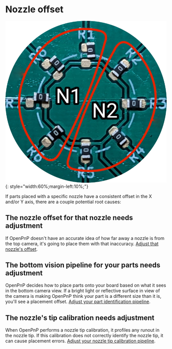 # Nozzle offset

![parts placed with a consistent global offset for only one nozzle](img/nozzle-offset.png){: style="width:60%;margin-left:10%;"}

If parts placed with a specific nozzle have a consistent offset in the X and/or Y axis, there are a couple potential root causes:

## The nozzle offset for that nozzle needs adjustment

If OpenPnP doesn't have an accurate idea of how far away a nozzle is from the top camera, it's going to place them with that inaccuracy. [Adjust that nozzle's offset](/openpnp/calibration/6-nozzle-offset).

## The bottom vision pipeline for your parts needs adjustment

OpenPnP decides how to place parts onto your board based on what it sees in the bottom camera view. If a bright light or reflective surface in view of the camera is making OpenPnP think your part is a different size than it is, you'll see a placement offset. [Adjust your part identification pipeline](/openpnp/vision-pipeline-adjustment/5).

## The nozzle's tip calibration needs adjustment

When OpenPnP performs a nozzle tip calibration, it profiles any runout in the nozzle tip. If this calibration does not correctly identify the nozzle tip, it can cause placement errors. [Adjust your nozzle tip calibration pipeline](/openpnp/vision-pipeline-adjustment/4-nozzle-calibration-pipeline/).

